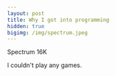 ```yaml
---
layout: post
title: Why I got into programming
hidden: true
bigimg: /img/spectrum.jpeg
---
```


Spectrum 16K

I couldn't play any games.
